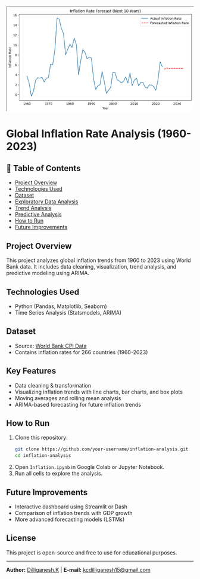 <p align="center">
  <img src="cover.png" alt="Inflation Trends" width="800">
</p>


# Global Inflation Rate Analysis (1960-2023)

## 📌 Table of Contents  
- [Project Overview](#project-overview)  
- [Technologies Used](#technologies-used)  
- [Dataset](#dataset)  
- [Exploratory Data Analysis](#exploratory-data-analysis)  
- [Trend Analysis](#trend-analysis)  
- [Predictive Analysis](#predictive-analysis)  
- [How to Run](#how-to-run)  
- [Future Improvements](#future-improvements)
  
## Project Overview  
This project analyzes global inflation trends from 1960 to 2023 using World Bank data. It includes data cleaning, visualization, trend analysis, and predictive modeling using ARIMA.

## Technologies Used  
- Python (Pandas, Matplotlib, Seaborn)  
- Time Series Analysis (Statsmodels, ARIMA)  

## Dataset  
- Source: [World Bank CPI Data](https://data.worldbank.org/indicator/FP.CPI.TOTL.ZG)  
- Contains inflation rates for 266 countries (1960-2023)  

## Key Features  
- Data cleaning & transformation  
- Visualizing inflation trends with line charts, bar charts, and box plots  
- Moving averages and rolling mean analysis  
- ARIMA-based forecasting for future inflation trends  

## How to Run  
1. Clone this repository:  
   ```bash
   git clone https://github.com/your-username/inflation-analysis.git
   cd inflation-analysis
   ```
2. Open `Inflation.ipynb` in Google Colab or Jupyter Notebook.  
3. Run all cells to explore the analysis.  

## Future Improvements  
- Interactive dashboard using Streamlit or Dash  
- Comparison of inflation trends with GDP growth  
- More advanced forecasting models (LSTMs)  

## License  
This project is open-source and free to use for educational purposes.



---
**Author:** [Dilliganesh.K](https://github.com/dilliganesh15) | **E-mail:** kcdilliganesh15@gmail.com  
